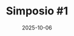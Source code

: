 ---
date: 2025-10-06
title: "Simposio #1"
cover: ../assets/images/2025-10-06/puerto_rico.jpg
players: [Filio, Lollo, Luca2, yifen9]
games:
  - name: "Puerto Rico"
    session_id: "2025-10-06-puerto-rico-1"
    photo: "/images/2025-10-06/puerto_rico.jpg"
    participants: [Filio, Lollo, Luca2, yifen9]
    ranks: [4, 2, 3, 1]
  - name: "NMBR 9"
    session_id: "2025-10-06-nmbr-9-1"
    photo: "/images/2025-10-06/nmbr_9.jpg"
    participants: [Filio, Lollo, Luca2, yifen9]
    ranks: [1, 2, 3, 4]
---